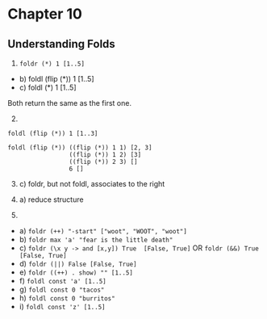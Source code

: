 # Chapter 10

## Understanding Folds

1. `foldr (*) 1 [1..5]`

* b) foldl (flip (*)) 1 [1..5]
* c) foldl (*) 1 [1..5]

Both return the same as the first one.

2.
```
foldl (flip (*)) 1 [1..3]

foldl (flip (*)) ((flip (*)) 1 1) [2, 3]
                 ((flip (*)) 1 2) [3]
                 ((flip (*)) 2 3) []
                 6 []
```

3. c) foldr, but not foldl, associates to the right

4. a) reduce structure

5.

* a) `foldr (++) "-start" ["woot", "WOOT", "woot"]`
* b) `foldr max 'a' "fear is the little death"`
* c) `foldr (\x y -> and [x,y]) True  [False, True]` OR `foldr (&&) True  [False, True]`
* d) `foldr (||) False [False, True]`
* e) `foldr ((++) . show) "" [1..5]`
* f) `foldl const 'a' [1..5]`
* g) `foldl const 0 "tacos"`
* h) `foldl const 0 "burritos"`
* i) `foldl const 'z' [1..5]`
